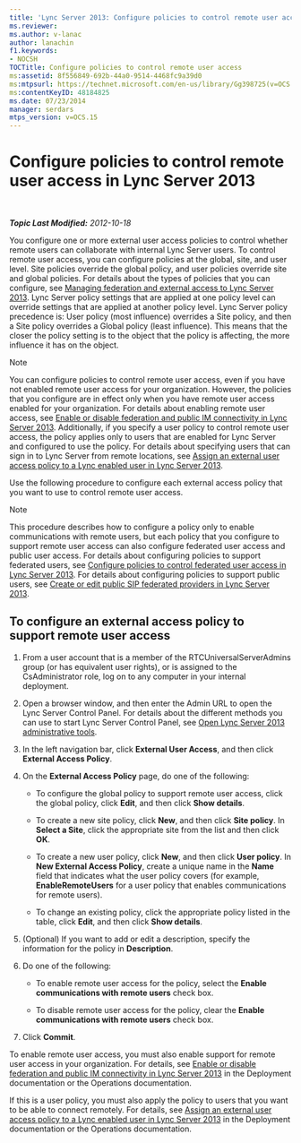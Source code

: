 ```yaml
---
title: 'Lync Server 2013: Configure policies to control remote user access'
ms.reviewer: 
ms.author: v-lanac
author: lanachin
f1.keywords:
- NOCSH
TOCTitle: Configure policies to control remote user access
ms:assetid: 8f556849-692b-44a0-9514-4468fc9a39d0
ms:mtpsurl: https://technet.microsoft.com/en-us/library/Gg398725(v=OCS.15)
ms:contentKeyID: 48184825
ms.date: 07/23/2014
manager: serdars
mtps_version: v=OCS.15
---
```


<div data-xmlns="http://www.w3.org/1999/xhtml">

<div class="topic" data-xmlns="http://www.w3.org/1999/xhtml" data-msxsl="urn:schemas-microsoft-com:xslt" data-cs="https://msdn.microsoft.com/">

<div data-asp="https://msdn2.microsoft.com/asp">

# Configure policies to control remote user access in Lync Server 2013

</div>

<div id="mainSection">

<div id="mainBody">

<span> </span>

_**Topic Last Modified:** 2012-10-18_

You configure one or more external user access policies to control whether remote users can collaborate with internal Lync Server users. To control remote user access, you can configure policies at the global, site, and user level. Site policies override the global policy, and user policies override site and global policies. For details about the types of policies that you can configure, see [Managing federation and external access to Lync Server 2013](lync-server-2013-managing-federation-and-external-access-to-lync-server-2013.md). Lync Server policy settings that are applied at one policy level can override settings that are applied at another policy level. Lync Server policy precedence is: User policy (most influence) overrides a Site policy, and then a Site policy overrides a Global policy (least influence). This means that the closer the policy setting is to the object that the policy is affecting, the more influence it has on the object.

<div>


> [!NOTE]  
> You can configure policies to control remote user access, even if you have not enabled remote user access for your organization. However, the policies that you configure are in effect only when you have remote user access enabled for your organization. For details about enabling remote user access, see <A href="lync-server-2013-enable-or-disable-federation-and-public-im-connectivity.md">Enable or disable federation and public IM connectivity in Lync Server 2013</A>. Additionally, if you specify a user policy to control remote user access, the policy applies only to users that are enabled for Lync Server and configured to use the policy. For details about specifying users that can sign in to Lync Server from remote locations, see <A href="lync-server-2013-assign-an-external-user-access-policy-to-a-lync-enabled-user.md">Assign an external user access policy to a Lync enabled user in Lync Server 2013</A>.



</div>

Use the following procedure to configure each external access policy that you want to use to control remote user access.

<div>


> [!NOTE]  
> This procedure describes how to configure a policy only to enable communications with remote users, but each policy that you configure to support remote user access can also configure federated user access and public user access. For details about configuring policies to support federated users, see <A href="lync-server-2013-configure-policies-to-control-federated-user-access.md">Configure policies to control federated user access in Lync Server 2013</A>. For details about configuring policies to support public users, see <A href="lync-server-2013-create-or-edit-public-sip-federated-providers.md">Create or edit public SIP federated providers in Lync Server 2013</A>.



</div>

<div>

## To configure an external access policy to support remote user access

1.  From a user account that is a member of the RTCUniversalServerAdmins group (or has equivalent user rights), or is assigned to the CsAdministrator role, log on to any computer in your internal deployment.

2.  Open a browser window, and then enter the Admin URL to open the Lync Server Control Panel. For details about the different methods you can use to start Lync Server Control Panel, see [Open Lync Server 2013 administrative tools](lync-server-2013-open-lync-server-administrative-tools.md).

3.  In the left navigation bar, click **External User Access**, and then click **External Access Policy**.

4.  On the **External Access Policy** page, do one of the following:
    
      - To configure the global policy to support remote user access, click the global policy, click **Edit**, and then click **Show details**.
    
      - To create a new site policy, click **New**, and then click **Site policy**. In **Select a Site**, click the appropriate site from the list and then click **OK**.
    
      - To create a new user policy, click **New**, and then click **User policy**. In **New External Access Policy**, create a unique name in the **Name** field that indicates what the user policy covers (for example, **EnableRemoteUsers** for a user policy that enables communications for remote users).
    
      - To change an existing policy, click the appropriate policy listed in the table, click **Edit**, and then click **Show details**.

5.  (Optional) If you want to add or edit a description, specify the information for the policy in **Description**.

6.  Do one of the following:
    
      - To enable remote user access for the policy, select the **Enable communications with remote users** check box.
    
      - To disable remote user access for the policy, clear the **Enable communications with remote users** check box.

7.  Click **Commit**.

To enable remote user access, you must also enable support for remote user access in your organization. For details, see [Enable or disable federation and public IM connectivity in Lync Server 2013](lync-server-2013-enable-or-disable-federation-and-public-im-connectivity.md) in the Deployment documentation or the Operations documentation.

If this is a user policy, you must also apply the policy to users that you want to be able to connect remotely. For details, see [Assign an external user access policy to a Lync enabled user in Lync Server 2013](lync-server-2013-assign-an-external-user-access-policy-to-a-lync-enabled-user.md) in the Deployment documentation or the Operations documentation.

</div>

</div>

<span> </span>

</div>

</div>

</div>

